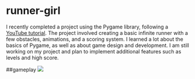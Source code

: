 # runner-girl

I recently completed a project using the Pygame library, following a [YouTube tutorial](https://www.youtube.com/watch?v=AY9MnQ4x3zk&ab_channel=ClearCode). 
The project involved creating a basic infinite runner with a few obstacles, animations, and a scoring system.
I learned a lot about the basics of Pygame, as well as about game design and development.
I am still working on my project and plan to implement additional features such as levels and high score.

##gameplay
<img src = "https://imgur.com/a/uKVXMnJ"/>
